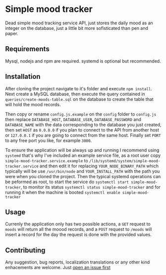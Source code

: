 # Simple mood tracker

Dead simple mood tracking service API, just stores the daily mood as an integer on the database, just a little bit more sofisticated than pen and paper.

## Requirements

Mysql, nodejs and npm are required. systemd is optional but recommended.

## Installation

After cloning the project navigate to it's folder and execute `npm install`. Next create a MySQL database, then execute the query contained in `queries/create-moods-table.sql` on the database to create the table that will hold the mood records.

Then copy or rename `config.js.example` on the `config` folder to `config.js` then replace `DATABASE_HOST`, `DATABASE_USER`, `DATABASE_PASSWORD` and `DATABASE_NAME` with the data corresponding to the database you just created, then set `HOST` as `0.0.0.0` if you plan to connect to the API from another host or `127.0.0.1` if you are going to connect from the same host. Finally set `PORT` to any free port you like, for example `3000`.

To ensure the application will be always up and running I recommend using `systemd` that's why I've included an example service file, as a root user copy `simple-mood-tracker.service.example` to `/lib/systemd/system/simple-mood-tracker.service` and then edit it for replacing `YOUR_NODE_BINARY_PATH` which typically will be use `/usr/bin/node` and `YOUR_INSTALL_PATH` with the path you were when you cloned the project.
Then the typical systemd operations can be peformed as root, to start the service do `systemctl start simple-mood-tracker`, to monitor its status `systemctl status simple-mood-tracker` and for running it when the machine is booted `systemctl enable simple-mood-tracker`

## Usage

Currenly the application only has two possible actions, a `GET` request to `moods` will return all the moood records, and a `POST`
request to `/moods` will insert a record for the day the request is done with the provided values.

## Contributing
Any suggestion, bug reports, localization translations or any other kind enhacements are welcome. Just [open an issue first](https://github.com/namelivia/simple-mood-tracker/issues/new)

